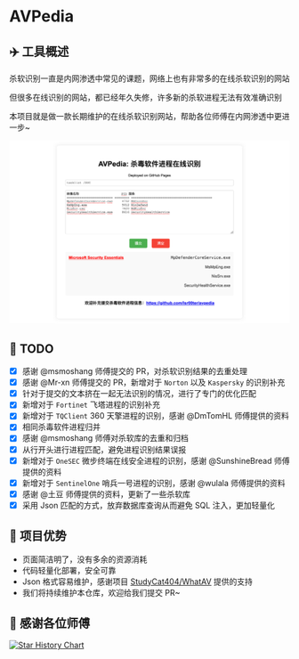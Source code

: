 # AVPedia

## ✈️ 工具概述

杀软识别一直是内网渗透中常见的课题，网络上也有非常多的在线杀软识别的网站

但很多在线识别的网站，都已经年久失修，许多新的杀软进程无法有效准确识别

本项目就是做一款长期维护的在线杀软识别网站，帮助各位师傅在内网渗透中更进一步~

![Antivirus-Scan-1](./img/Screenshot.png)

## 📝 TODO
* [x] 感谢 @msmoshang 师傅提交的 PR，对杀软识别结果的去重处理
* [x] 感谢 @Mr-xn 师傅提交的 PR，新增对于 `Norton` 以及 `Kaspersky` 的识别补充
* [x] 针对于提交的文本挤在一起无法识别的情况，进行了专门的优化匹配
* [x] 新增对于 `Fortinet` 飞塔进程的识别补充
* [x] 新增对于 `TQClient` 360 天擎进程的识别，感谢 @DmTomHL 师傅提供的资料
* [x] 相同杀毒软件进程归并
* [x] 感谢 @msmoshang 师傅对杀软库的去重和归档
* [x] 从行开头进行进程匹配，避免进程识别结果误报
* [x] 新增对于 `OneSEC` 微步终端在线安全进程的识别，感谢 @SunshineBread 师傅提供的资料
* [x] 新增对于 `SentinelOne` 哨兵一号进程的识别，感谢 @wulala 师傅提供的资料
* [x] 感谢 @土豆 师傅提供的资料，更新了一些杀软库
* [x] 采用 Json 匹配的方式，放弃数据库查询从而避免 SQL 注入，更加轻量化

## 🚨 项目优势

* 页面简洁明了，没有多余的资源消耗
* 代码轻量化部署，安全可靠
* Json 格式容易维护，感谢项目 [StudyCat404/WhatAV](https://github.com/StudyCat404/WhatAV) 提供的支持
* 我们将持续维护本仓库，欢迎给我们提交 PR~

## 🙏 感谢各位师傅

[![Star History Chart](https://api.star-history.com/svg?repos=lsr00ter/avpedia&type=Date)](https://star-history.com/#lsr00ter/avpedia&Date)
